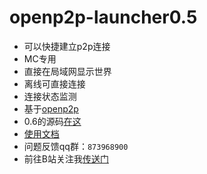 # openp2p-launcher0.5
- 可以快捷建立p2p连接
- MC专用
- 直接在局域网显示世界
- 离线可直接连接
- 连接状态监测
- 基于[openp2p](https://github.com/openp2p-cn/openp2p)
- 0.6的源码[在这](https://github.com/Guailoudou/openp2p-launcher/tree/main)
- [使用文档](https://gld.rth1.link/md/opl)
- 问题反馈qq群：`873968900`
- 前往B站关注我[传送门](https://space.bilibili.com/496960407)
